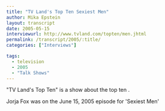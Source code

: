 ```yaml
---
title: "TV Land's Top Ten Sexiest Men"
author: Mika Epstein
layout: transcript
date: 2005-05-15
interviewurl: http://www.tvland.com/topten/men.jhtml
permalink: /transcript/2005/:title/
categories: ["Interviews"]

tags:
  - television
  - 2005
  - "Talk Shows"
---
```


"TV Land's Top Ten" is a show about the top ten <whatever>. 

Jorja Fox was on the June 15, 2005 episode for 'Sexiest Men'
